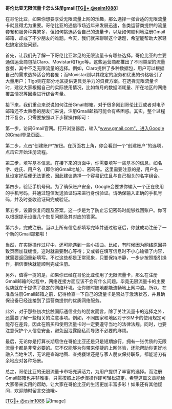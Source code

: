 **哥伦比亚无限流量卡怎么注册gmail[[TG💪+ @esim1088](https://t.me/s/esim1088)]**

在哥伦比亚，如果你想要享受无限流量上网的乐趣，那么选择一张合适的无限流量卡就显得尤为重要。哥伦比亚的通信市场近年来发展迅速，各类运营商提供的流量套餐和服务种类繁多，但如何挑选适合自己的流量卡，以及如何顺利地注册Gmail邮箱，却成了不少朋友的难题。今天，我们就来聊聊这个话题，希望能帮助大家轻松搞定这些问题。

首先，让我们先了解一下哥伦比亚常见的无限流量卡有哪些选择。哥伦比亚的主要通信运营商包括Claro、Movistar和Tigo等。这些运营商都推出了不同类型的流量套餐，其中不乏无限流量的选择。例如，Claro提供了多种数据包，用户可以根据自己的需求选择适合的套餐；而Movistar则以其稳定的服务和优惠的价格吸引了大量用户；Tigo则在部分地区提供更具竞争力的资费方案。在选择无限流量卡时，建议大家根据自己的实际使用情况，比如每月的数据消耗量、所在地区的网络覆盖情况等因素进行综合考量。

接下来，我们重点来说说如何注册Gmail邮箱。对于很多刚到哥伦比亚或者对电子邮箱还不太熟悉的朋友们来说，注册Gmail邮箱可能会有些困惑。其实，整个过程并不复杂，只需要按照以下步骤操作即可：

第一步，访问Gmail官网。打开浏览器后，输入“www.gmail.com”，进入Google的Gmail登录页面。

第二步，点击“创建账户”按钮。在页面右上角，你会看到一个“创建账户”的选项，点击它开始注册流程。

第三步，填写基本信息。在接下来的页面中，你需要填写一些基本的信息，如名字、姓氏、用户名（即你的Gmail地址）、密码等。这里需要注意的是，用户名一旦设定好后便无法更改，因此建议选择一个容易记住且与自己相关的名字组合。

第四步，验证手机号码。为了确保账户安全，Google会要求你输入一个正在使用的手机号码，并通过短信发送验证码来进行身份验证。请确保输入正确的手机号码，并及时查收验证码完成验证。

第五步，设置恢复问题及答案。这一步是为了防止忘记密码时能够找回账户。你可以根据提示设置几个恢复问题及其对应的答案。

第六步，完成注册。当以上所有信息都填写完毕并通过验证后，你就成功注册了一个新的Gmail邮箱啦！

当然，在实际操作过程中，还可能遇到一些小插曲。比如，有时候因为网络原因导致页面加载缓慢，这时就需要耐心等待；又或者在填写信息时不小心输错了内容，就需要返回重新填写。不过这些都是正常现象，只要保持冷静，一步步按照指引操作，相信很快就能顺利完成注册。

另外，值得一提的是，如果你已经在哥伦比亚使用了无限流量卡，那么在注册Gmail邮箱的过程中，网络连接方面应该不会有什么问题。毕竟无限流量卡的主要优势就在于提供了稳定的网络环境，让你随时随地都能流畅地上网冲浪。所以，在准备注册Gmail邮箱之前，记得检查一下自己的流量卡是否处于激活状态，并且确保设备已经连接到了运营商提供的优质网络服务。

此外，对于那些初次接触国际通信业务的朋友而言，除了关注流量卡的选择之外，还需要了解一些相关的注意事项。例如，不同国家和地区对于SIM卡的使用规定可能存在差异，因此在购买和使用流量卡时一定要遵守当地的法律法规。同时，也要注意保护个人信息安全，避免因泄露隐私而导致不必要的麻烦。

最后，无论你是打算长期居住在哥伦比亚还是只是短期旅行，拥有一张优质的无限流量卡都是非常必要的。它不仅能够为你带来便捷的上网体验，还能帮助你更好地融入当地生活，无论是查询地图、查找餐馆还是与家人朋友保持联系，都能游刃有余地应对各种场景。

总之，哥伦比亚的无限流量卡市场充满活力，为用户提供了丰富的选择。而注册Gmail邮箱也并非难事，只需按照上述步骤操作即可轻松搞定。希望这篇文章能给大家带来实用的帮助，让大家在哥伦比亚的生活更加丰富多彩！如果还有其他疑问，欢迎随时留言交流哦~

[[TG💪+ @esim1088](https://t.me/s/esim1088) ![Image](https://i.postimg.cc/4NQfJmqS/Snipaste-2025-05-13-00-14-12.png)]